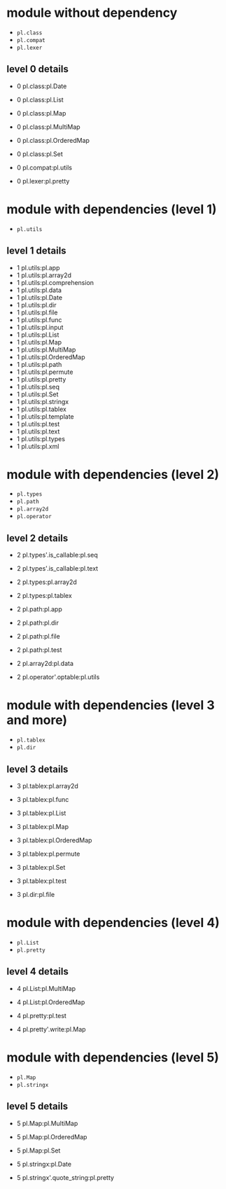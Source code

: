 
# module without dependency

* `pl.class`
* `pl.compat`
* `pl.lexer`

## level 0 details

* 0 pl.class:pl.Date
* 0 pl.class:pl.List
* 0 pl.class:pl.Map
* 0 pl.class:pl.MultiMap
* 0 pl.class:pl.OrderedMap
* 0 pl.class:pl.Set

* 0 pl.compat:pl.utils

* 0 pl.lexer:pl.pretty

# module with dependencies (level 1)

* `pl.utils`

## level 1 details

* 1 pl.utils:pl.app
* 1 pl.utils:pl.array2d
* 1 pl.utils:pl.comprehension
* 1 pl.utils:pl.data
* 1 pl.utils:pl.Date
* 1 pl.utils:pl.dir
* 1 pl.utils:pl.file
* 1 pl.utils:pl.func
* 1 pl.utils:pl.input
* 1 pl.utils:pl.List
* 1 pl.utils:pl.Map
* 1 pl.utils:pl.MultiMap
* 1 pl.utils:pl.OrderedMap
* 1 pl.utils:pl.path
* 1 pl.utils:pl.permute
* 1 pl.utils:pl.pretty
* 1 pl.utils:pl.seq
* 1 pl.utils:pl.Set
* 1 pl.utils:pl.stringx
* 1 pl.utils:pl.tablex
* 1 pl.utils:pl.template
* 1 pl.utils:pl.test
* 1 pl.utils:pl.text
* 1 pl.utils:pl.types
* 1 pl.utils:pl.xml

# module with dependencies (level 2)

* `pl.types`
* `pl.path`
* `pl.array2d`
* `pl.operator`

## level 2 details

* 2 pl.types'.is_callable:pl.seq
* 2 pl.types'.is_callable:pl.text
* 2 pl.types:pl.array2d
* 2 pl.types:pl.tablex

* 2 pl.path:pl.app
* 2 pl.path:pl.dir
* 2 pl.path:pl.file
* 2 pl.path:pl.test

* 2 pl.array2d:pl.data

* 2 pl.operator'.optable:pl.utils

# module with dependencies (level 3 and more)

* `pl.tablex`
* `pl.dir`
## level 3 details

* 3 pl.tablex:pl.array2d
* 3 pl.tablex:pl.func
* 3 pl.tablex:pl.List
* 3 pl.tablex:pl.Map
* 3 pl.tablex:pl.OrderedMap
* 3 pl.tablex:pl.permute
* 3 pl.tablex:pl.Set
* 3 pl.tablex:pl.test

* 3 pl.dir:pl.file

# module with dependencies (level 4)

* `pl.List`
* `pl.pretty`

## level 4 details

* 4 pl.List:pl.MultiMap
* 4 pl.List:pl.OrderedMap

* 4 pl.pretty:pl.test
* 4 pl.pretty'.write:pl.Map

# module with dependencies (level 5)

* `pl.Map`
* `pl.stringx`

## level 5 details

* 5 pl.Map:pl.MultiMap
* 5 pl.Map:pl.OrderedMap
* 5 pl.Map:pl.Set

* 5 pl.stringx:pl.Date
* 5 pl.stringx'.quote_string:pl.pretty

